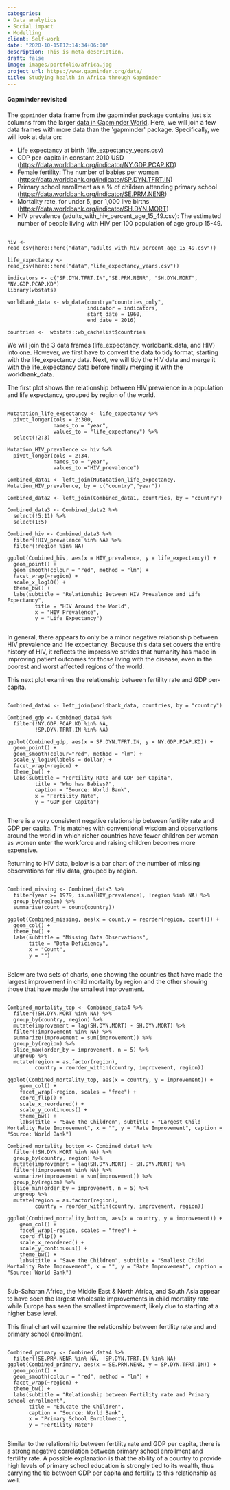 ```yaml
---
categories:
- Data analytics
- Social impact
- Modelling
client: Self-work
date: "2020-10-15T12:14:34+06:00"
description: This is meta description.
draft: false
image: images/portfolio/africa.jpg
project_url: https://www.gapminder.org/data/
title: Studying health in Africa through Gapminder
---
```



#### Gapminder revisited

The `gapminder` data frame from the gapminder package contains just six columns from the larger [data in Gapminder World](https://www.gapminder.org/data/). Here, we will join a few data frames with more data than the 'gapminder' package. Specifically, we will look at data on:

- Life expectancy at birth (life_expectancy_years.csv)
- GDP per-capita in constant 2010 USD (https://data.worldbank.org/indicator/NY.GDP.PCAP.KD)
- Female fertility: The number of babies per woman (https://data.worldbank.org/indicator/SP.DYN.TFRT.IN)
- Primary school enrollment as a % of children attending primary school (https://data.worldbank.org/indicator/SE.PRM.NENR)
- Mortality rate, for under 5, per 1,000 live births (https://data.worldbank.org/indicator/SH.DYN.MORT)
- HIV prevalence (adults_with_hiv_percent_age_15_49.csv): The estimated number of people living with HIV per 100 population of age group 15-49.

```{r, get_data, cache=TRUE}

hiv <- read_csv(here::here("data","adults_with_hiv_percent_age_15_49.csv"))

life_expectancy <- read_csv(here::here("data","life_expectancy_years.csv"))

indicators <- c("SP.DYN.TFRT.IN","SE.PRM.NENR", "SH.DYN.MORT", "NY.GDP.PCAP.KD")
library(wbstats)

worldbank_data <- wb_data(country="countries_only",
                          indicator = indicators, 
                          start_date = 1960, 
                          end_date = 2016)
                          
countries <-  wbstats::wb_cachelist$countries

```

We will join the 3 data frames (life_expectancy, worldbank_data, and HIV) into one. However, we first have to convert the data to tidy format, starting with the life_expectancy data. Next, we will tidy the HIV data and merge it with the life_expectancy data before finally merging it with the worldbank_data.

The first plot shows the relationship between HIV prevalence in a population and life expectancy, grouped by region of the world.

```{r}

Mutatation_life_expectancy <- life_expectancy %>%
  pivot_longer(cols = 2:300,
               names_to = "year",
               values_to = "life_expectancy") %>% 
  select(!2:3)
  
Mutation_HIV_prevalence <- hiv %>%
  pivot_longer(cols = 2:34,
               names_to = "year",
               values_to ="HIV_prevalence")
               
Combined_data1 <- left_join(Mutatation_life_expectancy, Mutation_HIV_prevalence, by = c("country","year"))

Combined_data2 <- left_join(Combined_data1, countries, by = "country")

Combined_data3 <- Combined_data2 %>% 
  select(!5:11) %>% 
  select(1:5)
  
Combined_hiv <- Combined_data3 %>% 
  filter(!HIV_prevalence %in% NA) %>% 
  filter(!region %in% NA)
  
ggplot(Combined_hiv, aes(x = HIV_prevalence, y = life_expectancy)) +
  geom_point() +
  geom_smooth(colour = "red", method = "lm") +
  facet_wrap(~region) + 
  scale_x_log10() +
  theme_bw() +
  labs(subtitle = "Relationship Between HIV Prevalence and Life Expectancy",
         title = "HIV Around the World",
         x = "HIV Prevalence",
         y = "Life Expectancy")
         
```

In general, there appears to only be a minor negative relationship between HIV prevalence and life expectancy. Because this data set covers the entire history of HIV, it reflects the impressive strides that humanity has made in improving patient outcomes for those living with the disease, even in the poorest and worst affected regions of the world. 

This next plot examines the relationship between fertility rate and GDP per-capita.

```{r, relationship_between_fertility_rate_and_GDP_per_capita}

Combined_data4 <- left_join(worldbank_data, countries, by = "country")

Combined_gdp <- Combined_data4 %>% 
  filter(!NY.GDP.PCAP.KD %in% NA,
         !SP.DYN.TFRT.IN %in% NA)
         
ggplot(Combined_gdp, aes(x = SP.DYN.TFRT.IN, y = NY.GDP.PCAP.KD)) +
  geom_point() +
  geom_smooth(colour="red", method = "lm") +
  scale_y_log10(labels = dollar) +
  facet_wrap(~region) +
  theme_bw() +  
  labs(subtitle = "Fertility Rate and GDP per Capita",
         title = "Who has Babies?",
         caption = "Source: World Bank",
         x = "Fertility Rate",
         y = "GDP per Capita")
         
```

There is a very consistent negative relationship between fertility rate and GDP per capita. This matches with conventional wisdom and observations around the world in which richer countries have fewer children per woman as women enter the workforce and raising children becomes more expensive.

Returning to HIV data, below is a bar chart of the number of missing observations for HIV data, grouped by region.

```{r, missing_HIV_data}

Combined_missing <- Combined_data3 %>%
  filter(year >= 1979, is.na(HIV_prevalence), !region %in% NA) %>% 
  group_by(region) %>%
  summarise(count = count(country))
  
ggplot(Combined_missing, aes(x = count,y = reorder(region, count))) +
  geom_col() + 
  theme_bw() +
  labs(subtitle = "Missing Data Observations",
       title = "Data Deficiency",
       x = "Count",
       y = "")
       
```

Below are two sets of charts, one showing the countries that have made the largest improvement in child mortality by region and the other showing those that have made the smallest improvement.

```{r}

Combined_mortality_top <- Combined_data4 %>%
  filter(!SH.DYN.MORT %in% NA) %>% 
  group_by(country, region) %>%
  mutate(improvement = lag(SH.DYN.MORT) - SH.DYN.MORT) %>% 
  filter(!improvement %in% NA) %>% 
  summarize(improvement = sum(improvement)) %>% 
  group_by(region) %>% 
  slice_max(order_by = improvement, n = 5) %>% 
  ungroup %>% 
  mutate(region = as.factor(region),
         country = reorder_within(country, improvement, region))
         
ggplot(Combined_mortality_top, aes(x = country, y = improvement)) +
    geom_col() +
    facet_wrap(~region, scales = "free") +
    coord_flip() +
    scale_x_reordered() +
    scale_y_continuous() +
    theme_bw() +
    labs(title = "Save the Children", subtitle = "Largest Child Mortality Rate Improvement", x = "", y = "Rate Improvement", caption = "Source: World Bank")
    
Combined_mortality_bottom <- Combined_data4 %>%
  filter(!SH.DYN.MORT %in% NA) %>% 
  group_by(country, region) %>%
  mutate(improvement = lag(SH.DYN.MORT) - SH.DYN.MORT) %>% 
  filter(!improvement %in% NA) %>% 
  summarize(improvement = sum(improvement)) %>% 
  group_by(region) %>% 
  slice_min(order_by = improvement, n = 5) %>% 
  ungroup %>% 
  mutate(region = as.factor(region),
         country = reorder_within(country, improvement, region))
         
ggplot(Combined_mortality_bottom, aes(x = country, y = improvement)) +
    geom_col() +
    facet_wrap(~region, scales = "free") +
    coord_flip() +
    scale_x_reordered() +
    scale_y_continuous() +
    theme_bw() +
    labs(title = "Save the Children", subtitle = "Smallest Child Mortality Rate Improvement", x = "", y = "Rate Improvement", caption = "Source: World Bank")
    
```

Sub-Saharan Africa, the Middle East & North Africa, and South Asia appear to have seen the largest wholesale improvements in child mortality rate while Europe has seen the smallest improvement, likely due to starting at a higher base level. 

This final chart will examine the relationship between fertility rate and and primary school enrollment. 

```{r}

Combined_primary <- Combined_data4 %>% 
  filter(!SE.PRM.NENR %in% NA, !SP.DYN.TFRT.IN %in% NA)
ggplot(Combined_primary, aes(x = SE.PRM.NENR, y = SP.DYN.TFRT.IN)) +
  geom_point() +
  geom_smooth(colour = "red", method = "lm") +
  facet_wrap(~region) +
  theme_bw() +
  labs(subtitle = "Relationship between Fertility rate and Primary school enrollment", 
       title = "Educate the Children",
       caption = "Source: World Bank",
       x = "Primary School Enrollment", 
       y = "Fertility Rate")
       
```

Similar to the relationship between fertility rate and GDP per capita, there is a strong negative correlation between primary school enrollment and fertility rate. A possible explanation is that the ability of a country to provide high levels of primary school education is strongly tied to its wealth, thus carrying the tie between GDP per capita and fertility to this relationship as well.